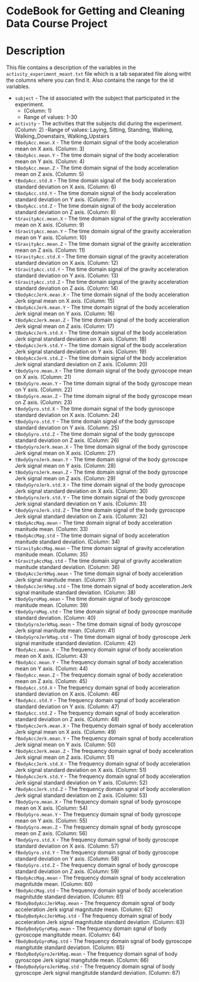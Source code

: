 CodeBook for Getting and Cleaning Data Course Project
======================================

Description
======================================
This file contains a description of the variables in the `activity_experiment_meant.txt` file which is a tab separated file along witht the columns where you can find it. Also contains the range for the id variables.

* `subject` - The id associated with the subject that participated in the experiment. 
  * (Column: 1)
  * Range of values: 1-30
* `activity` - The activities that the subjects did during the experiment. (Column: 2)
  -Range of values: Laying, Sitting, Standing, Walking, Walking_Downstairs, Walking_Upstairs
* `tBodyAcc.mean.X` - The time domain signal of the body acceleration mean on X axis. (Column: 3)
* `tBodyAcc.mean.Y` - The time domain signal of the body acceleration mean on Y axis. (Column: 4)
* `tBodyAcc.mean.Z` - The time domain signal of the body acceleration mean on Z axis. (Column: 5)
* `tBodyAcc.std.X` - The time domain signal of the body acceleration standard deviation on X axis. (Column: 6)
* `tBodyAcc.std.Y` - The time domain signal of the body acceleration standard deviation on Y axis. (Column: 7)
* `tBodyAcc.std.Z` - The time domain signal of the body acceleration standard deviation on Z axis. (Column: 8)
* `tGravityAcc.mean.X` - The time domain signal of the gravity acceleration mean on X axis. (Column: 9)
* `tGravityAcc.mean.Y` - The time domain signal of the gravity acceleration mean on Y axis. (Column: 10)
* `tGravityAcc.mean.Z` - The time domain signal of the gravity acceleration mean on Z axis. (Column: 11)
* `tGravityAcc.std.X` - The time domain signal of the gravity acceleration standard deviation on X axis. (Column: 12)
* `tGravityAcc.std.Y` - The time domain signal of the gravity acceleration standard deviation on Y axis. (Column: 13)
* `tGravityAcc.std.Z` - The time domain signal of the gravity acceleration standard deviation on Z axis. (Column: 14)
* `tBodyAccJerk.mean.X` - The time domain signal of the body acceleration Jerk signal mean on X axis. (Column: 15)
* `tBodyAccJerk.mean.Y` - The time domain signal of the body acceleration Jerk signal mean on Y axis. (Column: 16)
* `tBodyAccJerk.mean.Z` - The time domain signal of the body acceleration Jerk signal mean on Z axis. (Column: 17)
* `tBodyAccJerk.std.X` - The time domain signal of the body acceleration Jerk signal standard deviation on X axis. (Column: 18)
* `tBodyAccJerk.std.Y` - The time domain signal of the body acceleration Jerk signal standard deviation on Y axis. (Column: 19)
* `tBodyAccJerk.std.Z` - The time domain signal of the body acceleration Jerk signal standard deviation on Z axis. (Column: 20)
* `tBodyGyro.mean.X` - The time domain signal of the body gyroscope mean on X axis. (Column: 21)
* `tBodyGyro.mean.Y` - The time domain signal of the body gyroscope mean on Y axis. (Column: 22)
* `tBodyGyro.mean.Z` - The time domain signal of the body gyroscope mean on Z axis. (Column: 23)
* `tBodyGyro.std.X` - The time domain signal of the body gyroscope standard deviation on X axis. (Column: 24)
* `tBodyGyro.std.Y` - The time domain signal of the body gyroscope standard deviation on Y axis. (Column: 25)
* `tBodyGyro.std.Z` - The time domain signal of the body gyroscope standard deviation on Z axis. (Column: 26)
* `tBodyGyroJerk.mean.X` - The time domain signal of the body gyroscope Jerk signal mean on X axis. (Column: 27)
* `tBodyGyroJerk.mean.Y` - The time domain signal of the body gyroscope Jerk signal mean on Y axis. (Column: 28)
* `tBodyGyroJerk.mean.Z` - The time domain signal of the body gyroscope Jerk signal mean on Z axis. (Column: 29)
* `tBodyGyroJerk.std.X` - The time domain signal of the body gyroscope Jerk signal standard deviation on X axis. (Column: 30)
* `tBodyGyroJerk.std.Y` - The time domain signal of the body gyroscope Jerk signal standard deviation on Y axis. (Column: 31)
* `tBodyGyroJerk.std.Z` - The time domain signal of the body gyroscope Jerk signal standard deviation on Z axis. (Column: 32)
* `tBodyAccMag.mean` - The time domain signal of body acceleration manitude mean. (Column: 33)
* `tBodyAccMag.std` - The time domain signal of body acceleration manitude standard deviation. (Column: 34)
* `tGravityAccMag.mean` - The time domain signal of gravity acceleration manitude mean. (Column: 35)
* `tGravityAccMag.std` - The time domain signal of gravity acceleration manitude standard deviation. (Column: 36)
* `tBodyAccJerkMag.mean` - The time domain signal of body acceleration Jerk signal manitude mean. (Column: 37)
* `tBodyAccJerkMag.std` - The time domain signal of body acceleration Jerk signal manitude standard deviation. (Column: 38)
* `tBodyGyroMag.mean` - The time domain signal of body gyroscope manitude mean. (Column: 39)
* `tBodyGyroMag.std` - The time domain signal of body gyroscope manitude standard deviation. (Column: 40)
* `tBodyGyroJerkMag.mean` - The time domain signal of body gyroscope Jerk signal manitude mean. (Column: 41)
* `tBodyGyroJerkMag.std` - The time domain signal of body gyroscope Jerk signal manitude standard deviation. (Column: 42)
* `fBodyAcc.mean.X` - The frequency domain sgnal of body acceleration mean on X axis. (Column: 43)
* `fBodyAcc.mean.Y` - The frequency domain sgnal of body acceleration mean on Y axis. (Column: 44)
* `fBodyAcc.mean.Z` - The frequency domain sgnal of body acceleration mean on Z axis. (Column: 45)
* `fBodyAcc.std.X` - The frequency domain sgnal of body acceleration standard deviation on X axis. (Column: 46)
* `fBodyAcc.std.Y` - The frequency domain sgnal of body acceleration standard deviation on Y axis. (Column: 47)
* `fBodyAcc.std.Z` - The frequency domain sgnal of body acceleration standard deviation on Z axis. (Column: 48)
* `fBodyAccJerk.mean.X` - The frequency domain sgnal of body acceleration Jerk signal mean on X axis. (Column: 49)
* `fBodyAccJerk.mean.Y` - The frequency domain sgnal of body acceleration Jerk signal mean on Y axis. (Column: 50)
* `fBodyAccJerk.mean.Z` - The frequency domain sgnal of body acceleration Jerk signal mean on Z axis. (Column: 51)
* `fBodyAccJerk.std.X` - The frequency domain sgnal of body acceleration Jerk signal standard deviation on X axis. (Column: 51)
* `fBodyAccJerk.std.Y` - The frequency domain sgnal of body acceleration Jerk signal standard deviation on Y axis. (Column: 52)
* `fBodyAccJerk.std.Z` - The frequency domain sgnal of body acceleration Jerk signal standard deviation on Z axis. (Column: 53)
* `fBodyGyro.mean.X` - The frequency domain sgnal of body gyroscope mean on X axis. (Column: 54)
* `fBodyGyro.mean.Y` - The frequency domain sgnal of body gyroscope mean on Y axis. (Column: 55)
* `fBodyGyro.mean.Z` - The frequency domain sgnal of body gyroscope mean on Z axis. (Column: 56)
* `fBodyGyro.std.X` - The frequency domain sgnal of body gyroscope standard deviation on X axis. (Column: 57)
* `fBodyGyro.std.Y` - The frequency domain sgnal of body gyroscope standard deviation on Y axis. (Column: 58)
* `fBodyGyro.std.Z` - The frequency domain sgnal of body gyroscope standard deviation on Z axis. (Column: 59)
* `fBodyAccMag.mean` - The frequency domain sgnal of body acceleration magnitutde mean. (Column: 60)
* `fBodyAccMag.std` - The frequency domain sgnal of body acceleration magnitutde standard deviation. (Column: 61)
* `fBodyBodyAccJerkMag.mean` - The frequency domain sgnal of body acceleration Jerk signal magnitutde mean. (Column: 62)
* `fBodyBodyAccJerkMag.std` - The frequency domain sgnal of body acceleration Jerk signal magnitutde standard deviation. (Column: 63)
* `fBodyBodyGyroMag.mean` - The frequency domain sgnal of body gyroscope mangitutde mean. (Column: 64)
* `fBodyBodyGyroMag.std` - The frequency domain sgnal of body gyroscope mangitutde standard deviation. (Column: 65)
* `fBodyBodyGyroJerkMag.mean` - The frequency domain sgnal of body gyroscope Jerk signal mangitutde mean. (Column: 66)
* `fBodyBodyGyroJerkMag.std` - The frequency domain sgnal of body gyroscope Jerk signal mangitutde standard deviation. (Column: 67)
